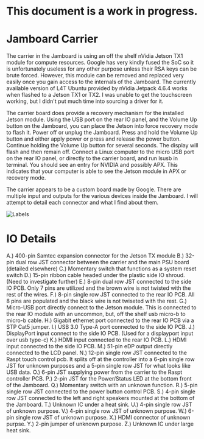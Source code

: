 # This document is a work in progress.


# Jamboard Carrier

The carrier in the Jamboard is using an off the shelf nVidia Jetson TX1 module for compute resources. Google has very kindly fused the SoC so it is unfortunately useless for any other purpose unless their RSA keys can be brute forced. However, this module can be removed and replaced very easily once you gain access to the internals of the Jamboard. The currently available version of L4T Ubuntu provided by nVidia Jetpack 4.6.4 works when flashed to a Jetson TX1 or TX2. I was unable to get the touchscreen working, but I didn't put much time into sourcing a driver for it.

The carrier board does provide a recovery mechanism for the installed Jetson module. Using the USB port on the rear IO panel, and the Volume Up button on the Jamboard, you can place the Jetson into force recovery mode to flash it. Power off or unplug the Jamboard. Press and hold the Volume Up button and either apply power or press and release the power button. Continue holding the Volume Up button for several seconds. The display will flash and then remain off. Connect a Linux computer to the micro USB port on the rear IO panel, or directly to the carrier board, and run lsusb in terminal. You should see an entry for NVIDIA and possibly APX. This indicates that your computer is able to see the Jetson module in APX or recovery mode.

The carrier appears to be a custom board made by Google. There are multiple input and outputs for the various devices inside the Jamboard. I will attempt to detail each connector and what I find about them.

![Labels](assets/carrier_labeled.jpeg)

# IO Details

A.) 400-pin Samtec expansion connector for the Jetson TX module
B.) 32-pin dual row JST connector between the carrier and the main PSU board (detailed elsewhere)
C.) Momentary switch that functions as a system reset switch
D.) 15-pin ribbon cable headed under the plastic side IO shroud. (Need to investigate further)
E.) 8-pin dual row JST connected to the side IO PCB. Only 7 pins are utilized and the brown wire is not twisted with the rest of the wires.
F.) 8-pin single row JST connected to the rear IO PCB. All 8 pins are populated and the black wire is not twiseted with the rest.
G.) Micro-USB port directly connect to the Jetson module. This is connected to the rear IO module with an uncommon, but, off the shelf usb micro-b to micro-b cable.
H.) Gigabit ethernet port connected to the rear IO PCB via a STP Cat5 jumper.
I.) USB 3.0 Type-A port connected to the side IO PCB.
J.) DisplayPort input connect to the side IO PCB. (Used for a displayport input over usb type-c)
K.) HDMI input connected to the rear IO PCB.
L.) HDMI input connected to the side IO PCB.
M.) 51-pin eDP output directly connected to the LCD panel.
N.) 12-pin single row JST connected to the Raspt touch control pcb. It splits off at the controller into a 6-pin single row JST for unknown purposes and a 5-pin single row JST for what looks like USB data.
O.) 6-pin JST supplying power from the carrier to the Raspt controller PCB.
P.) 2-pin JST for the Power/Status LED at the bottom front of the Jamboard.
Q.) Momentary switch with an unknown function.
R.) 5-pin single row JST connected to the power button control PCB.
S.) 4-pin single row JST connected to the left and right speakers mounted at the bottom of the Jamboard.
T.) Unknown IC under a heat sink.
U.) 4-pin single row JST of unknown purpose.
V.) 4-pin single row JST of unknown purpose.
W.) 6-pin single row JST of unknown purpose.
X.) HDMI connector of unknown purpse.
Y.) 2-pin jumper of unknown purpose.
Z.) Unknown IC under large heat sink.
